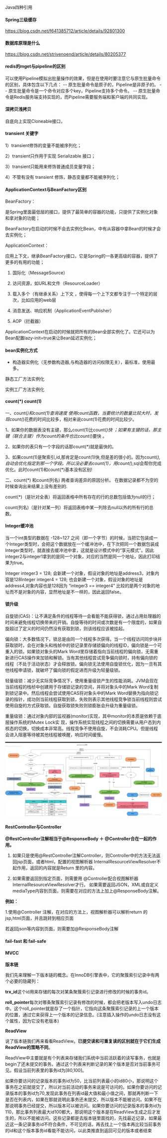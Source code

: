 Java四种引用

#### Spring三级缓存

https://blog.csdn.net/f641385712/article/details/92801300

#### 数据库原理是什么

https://blog.csdn.net/strivenoend/article/details/80205377

#### redis的mget与pipeline的区别

可以使用Pipeline模拟出批量操作的效果，但是在使用时要注意它与原生批量命令的区别，具体包含以下几点：
 -- 原生批量命令是原子的，Pipeline是非原子的。
 -- 原生批量命令是一个命令对应多个key，Pipeline支持多个命令。
 -- 原生批量命令是Redis服务端支持实现的，而Pipeline需要服务端和客户端的共同实现。

#### 深拷贝浅拷贝

自底向上实现Cloneable接口，

#### transient 关键字

1）transient修饰的变量不能被序列化；

2）transient只作用于实现 Serializable 接口；

3）transient只能用来修饰普通成员变量字段；

4）不管有没有 transient 修饰，静态变量都不能被序列化；

#### ApplicationContext与BeanFactory区别

BeanFactory：

是Spring里面最低层的接口，提供了最简单的容器的功能，只提供了实例化对象和拿对象的功能；

BeanFactory在启动的时候不会去实例化Bean，中有从容器中拿Bean的时候才会去实例化；

ApplicationContext：

应用上下文，继承BeanFactory接口，它是Spring的一各更高级的容器，提供了更多的有用的功能；

1) 国际化（MessageSource）

2) 访问资源，如URL和文件（ResourceLoader）

3) 载入多个（有继承关系）上下文 ，使得每一个上下文都专注于一个特定的层次，比如应用的web层  

4) 消息发送、响应机制（ApplicationEventPublisher）

5) AOP（拦截器）

ApplicationContext在启动的时候就把所有的Bean全部实例化了。它还可以为Bean配置lazy-init=true来让Bean延迟实例化；

#### bean实例化方式

* 构造器实例化（无参数构造器,与构造器的访问权限无关），最标准，使用最多。

静态工厂方法实例化

实例工厂方法实例化

#### count(*) count(1)

一、count(*)和count(1)查询速度
使用count函数，当要统计的数量比较大时，发现count(*)花费的时间比较多，相对来说count(1)花费的时间比较少。

1、如果你的数据表没有主键，那么count(1)比count(*)快 ；如果有主键的话，那主键（联合主键）作为count的条件也比count(*)要快  。

2、如果你的表只有一个字段的话那count(*)就是最快的。  

3、如果count(1)是聚索引,id,那肯定是count(1)快,但是差的很小的。因为count(*),自动会优化指定到那一个字段。所以没必要去count(1)，用count(*),sql会帮你完成优化。此时count(1)和count(*)基本没有区别! 

二、count(*) 和count(列名) 两者查询差异的原因分析。
在数据记录都不为空的时候查询出来结果上没有差别的.

count(*)（是针对全表）将返回表格中所有存在的行的总数包括值为null的行；

count(列名)（是针对某一列）将返回表格中某一列除去null以外的所有行的总数。

#### Integer缓冲池

当一个int类型的数据在 -128~127 之间（即一个字节）的时候，当把它包装成一个Integer类型时，会把这个数据放在一个缓冲池中，在下次把同一个数据包装成Integer类型时，就直接去缓冲池中拿，这就是设计模式中的“享元模式”。因此integer2与integer1拿到的是同一个对象，对应的当然是同一个地址，因此打印结果为true。

Integer integer3 = 128;  会新建一个对象，假设对象的地址是address3，对象内容是128Integer integer4 = 128;  也会新建一个对象，假设对象的地址是address4,对象内容也是128因为 “integer3 == integer4” 比较的是两个对象的地址而不是对象的内容，显然地址是不一样的，因此返回false。

#### 锁升级

自旋锁(CAS)：让不满足条件的线程等待一会看能不能获得锁，通过占用处理器的时间来避免线程切换带来的开销。自旋等待的时间或次数是有一个限度的，如果自旋超过了定义的时间仍然没有获取到锁，则该线程应该被挂起。

偏向锁：大多数情况下，锁总是由同一个线程多次获得。当一个线程访问同步块并获取锁时，会在对象头和栈帧中的锁记录里存储锁偏向的线程ID，偏向锁是一个可重入的锁。如果锁对象头的Mark Word里存储着指向当前线程的偏向锁，无需重新进行CAS操作来加锁和解锁。当有其他线程尝试竞争偏向锁时，持有偏向锁的线程（不处于活动状态）才会释放锁。偏向锁无法使用自旋锁优化，因为一旦有其他线程申请锁，就破坏了偏向锁的假定进而升级为轻量级锁。

轻量级锁：减少无实际竞争情况下，使用重量级锁产生的性能消耗。JVM会现在当前线程的栈桢中创建用于存储锁记录的空间，并将对象头中的Mark Word复制到锁记录中。然后线程会尝试使用CAS将对象头中的Mark Word替换为指向锁记录的指针，成功则当前线程获取到锁，失败则表示其他线程竞争锁当前线程则尝试使用自旋的方式获取锁。自旋获取锁失败则锁膨胀会升级为重量级锁。

重量级锁：通过对象内部的监视器(monitor)实现，其中monitor的本质是依赖于底层操作系统的Mutex Lock实 现，操作系统实现线程之间的切换需要从用户态到内核态的切换，切换成本非常高。线程竞争不使用自旋，不会消耗CPU。但是线程会进入阻塞等待被其他线程被唤醒，响应时间缓慢。

<img src="..\笔记图片\锁升级的过程.png">

#### RestController与Controller

**@RestController注解相当于@ResponseBody ＋ @Controller合在一起的作用。**

 

1) 如果只是使用@RestController注解Controller，则Controller中的方法无法返回jsp页面，或者html，配置的视图解析器 InternalResourceViewResolver不起作用，返回的内容就是Return 里的内容。

 

2) 如果需要返回到指定页面，则需要用 @Controller配合视图解析器InternalResourceViewResolver才行。
  如果需要返回JSON，XML或自定义mediaType内容到页面，则需要在对应的方法上加上@ResponseBody注解。

 

**例如：**

1.使用@Controller 注解，在对应的方法上，视图解析器可以解析return 的jsp,html页面，并且跳转到相应页面

若返回json等内容到页面，则需要加@ResponseBody注解

#### fail-fast 和 fail-safe

#### MVCC

**版本链**

我们先来理解一下版本链的概念。在InnoDB引擎表中，它的聚簇索引记录中有两个必要的隐藏列：

**trx_id**这个id用来存储的每次对某条聚簇索引记录进行修改的时候的事务id。

**roll_pointer**每次对哪条聚簇索引记录有修改的时候，都会把老版本写入undo日志中。这个roll_pointer就是存了一个指针，它指向这条聚簇索引记录的上一个版本的位置，通过它来获得上一个版本的记录信息。(注意插入操作的undo日志没有这个属性，因为它没有老版本)

**ReadView**

说了版本链我们再来看看ReadView。**已提交读和可重复读的区别就在于它们生成ReadView的策略不同**。

ReadView中主要就是有个列表来存储我们系统中当前活跃着的读写事务，也就是begin了还未提交的事务。通过这个列表来判断记录的某个版本是否对当前事务可见。假设当前列表里的事务id为[80,100]。

如果你要访问的记录版本的事务id为50，比当前列表最小的id80小，那说明这个事务在之前就提交了，所以对当前活动的事务来说是可访问的。如果你要访问的记录版本的事务id为70,发现此事务在列表id最大值和最小值之间，那就再判断一下是否在列表内，如果在那就说明此事务还未提交，所以版本不能被访问。如果不在那说明事务已经提交，所以版本可以被访问。如果你要访问的记录版本的事务id为110，那比事务列表最大id100都大，那说明这个版本是在ReadView生成之后才发生的，所以不能被访问。这些记录都是去版本链里面找的，先找最近记录，如果最近这一条记录事务id不符合条件，不可见的话，再去找上一个版本再比较当前事务的id和这个版本事务id看能不能访问，以此类推直到返回可见的版本或者结束